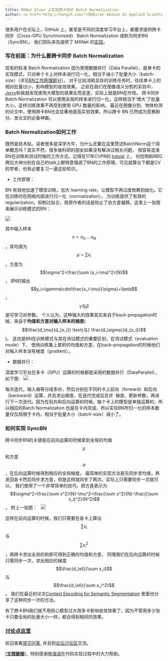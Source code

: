 ```yaml
---
title: MXNet Gluon 上实现跨卡同步 Batch Normalization
author: <a href="http://hangzh.com/">张航</a> Amazon AI Applied Scientist
---
```


很多用户在论坛上，GitHub 上，甚至是不同的深度学习平台上，都要求提供跨卡同步（Cross-GPU Synchronized） Batch Normalization 或称为同步BN （SyncBN）。
我们团队率先提供了 MXNet 的[实现](http://mxnet.incubator.apache.org/versions/master/api/python/gluon/contrib.html?highlight=syncbatchnorm#mxnet.gluon.contrib.nn.SyncBatchNorm)。

### 写在前面：为什么要跨卡同步 Batch Normalization
现有的标准 Batch Normalization 因为使用数据并行（Data Parallel），是单卡的实现模式，只对单个卡上对样本进行归一化，相当于减小了批量大小（batch-size）（详见[BN工作原理部分](#batch-normalization如何工作)）。
对于比较消耗显存的训练任务时，往往单卡上的相对批量过小，影响模型的收敛效果。
之前在我们在图像语义分割的实验中，[Jerry](http://zhongyuezhang.com/)和我就发现使用大模型的效果反而变差，实际上就是BN在作怪。
跨卡同步 Batch Normalization 可以使用全局的样本进行归一化，这样相当于‘增大‘了批量大小，这样训练效果不再受到使用 GPU 数量的影响。
最近在图像分割、物体检测的论文中，使用跨卡BN也会显著地提高实验效果，所以跨卡 BN 已然成为竞赛刷分、发论文的必备神器。


### Batch Normalization如何工作
既然是技术贴，读者很多是深学大牛，为什么还要在这里赘述BatchNorm这个简单概念吗？其实不然，很多做科研的朋友如果没有解决过相关问题，
很容易混淆BN在训练和测试时候的工作方式。记得在17年CVPR的 [tutoial](http://deeplearning.csail.mit.edu/) 上，
何恺明和RBG两位大神分别在自己的talk上都特意强调了BN的工作原理，可见就算台下都是CV的学者，也有必要复习一遍这些知识。

- 工作原理：

BN 有效地加速了模型训练，加大 learning rate，让模型不再过度依赖初始化。它在训练时在网络内部进行归一化（normalization），
为训练提供了有效的 regularization，抑制过拟合，用原作者的话是防止了协方差偏移。这里上一张图来展示训练模式的BN：

![](http://hangzh.com/blog/images/bn1.png)

其中输入样本$$x={x_0,...x_N}$$，其均值为$$\mu=\sum x_i$$，方差为$$\sigma^2=\frac{\sum (x_i-\mu)^2}{N}$$，
BN的输出$$y_i=\gamma\cdot\frac{x_i-\mu}{\sigma}+\beta$$，$$\gamma\text{与}\beta$$是可学习对参数。
个人认为，这种强大的效果其实来自于back-propagation时候，来自于**均值和方差对输入样本的梯度**(
$$\frac{d_\mu}{d_{x_i}} \text{与} \frac{d_\sigma}{d_{x_i}}$$)。
这也是BN在训练模式与其在测试模式的重要区别，在测试模式（evaluation mode）下，
使用训练集上累积的均值和方差，在back-propagation的时候他们对输入样本没有梯度（gradient）。

- 数据并行：

深度学习平台在多卡（GPU）运算的时候都是采用的数据并行（DataParallel），如下图:
 
![](http://hangzh.com/blog/images/bn2.png)

每次迭代，输入被等分成多份，然后分别在不同的卡上前向（forward）和后向（backward）运算，并且求出梯度，在迭代完成后合并
 梯度、更新参数，再进行下一次迭代。因为在前向和后向运算的时候，每个卡上的模型是单独运算的，所以相应的Batch Normalization
也是在卡内完成，所以实际BN所归一化的样本数量仅仅局限于卡内，相当于批量大小（batch-size）减小了。

### 如何实现 SyncBN
跨卡同步BN的关键是在前向运算的时候拿到全局的均值$$\mu$$和方差$$\sigma$$，在后向运算时候得到相应的全局梯度。
最简单的实现方法是先同步求均值，再发回各卡然后同步求方差，但是这样就同步了两次。实际上只需要同步一次就可以，
我们使用了一个非常简单的技巧，把方差表示为$$\sigma^2=\frac{\sum x^2}{N}-\mu^2=\frac{\sum x^2}{N}-\frac{(\sum x_i)^2}{N^2}$$，
附上一张图：
  
![](http://hangzh.com/blog/images/bn3.png)
  
这样在前向运算的时候，我们只需要在各卡上算出$$\sum x_i$$与$$\sum x_i^2$$，再跨卡求出全局的和即可得到正确的均值和方差，
同理我们在后向运算的时候只需同步一次，求出相应的梯度$$\frac{d_\ell}{\sum x_i}$$与$$\frac{d_\ell}{\sum x_i^2}$$。
我们在最近的论文[Context Encoding for Semantic Segmentation](https://arxiv.org/pdf/1803.08904.pdf)
里面也分享了这种同步一次的方法。

有了跨卡BN我们就不用担心模型过大用多卡影响收敛效果了，因为不管用多少张卡只要全局的批量大小一样，都会得到相同的效果。


### [讨论点这里](https://discuss.gluon.ai/t/topic/1156)
欢迎查看[常见问答](https://github.com/zhanghang1989/MXNet-Gluon-SyncBN/blob/master/ChineseQA.md),
并且到[论坛讨论区](https://discuss.gluon.ai/t/topic/1156)交流。

[**[文档链接](http://mxnet.incubator.apache.org/versions/master/api/python/gluon/contrib.html?highlight=syncbatchnorm#mxnet.gluon.contrib.nn.SyncBatchNorm)**]，特别感谢[林海滨](https://github.com/eric-haibin-lin)在代码实现过程中的大力帮助。
